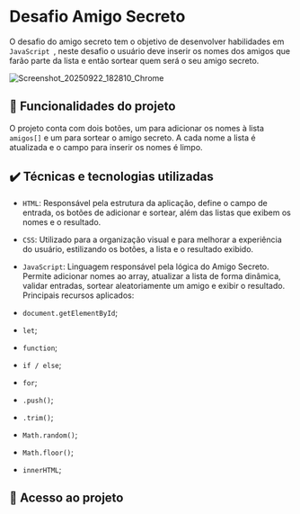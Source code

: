 # Desafio Amigo Secreto

O desafio do amigo secreto tem o objetivo de desenvolver habilidades em `JavaScript `,  neste desafio o usuário deve inserir os nomes dos amigos que farão parte da lista e então sortear quem será o seu amigo secreto.

![Screenshot_20250922_182810_Chrome](https://github.com/user-attachments/assets/eb7ab95f-938b-47d7-a78a-8c6d2fc7f8a2)

## 🔨 Funcionalidades do projeto

O projeto conta com dois botões, um para adicionar os nomes à lista `amigos[]` e um para sortear o amigo secreto. A cada nome a lista é atualizada e o campo para inserir os nomes é limpo.

## ✔️ Técnicas e tecnologias utilizadas

- `HTML`: Responsável pela estrutura da aplicação, define o campo de entrada, os botões de adicionar e sortear, além das listas que exibem os nomes e o resultado.
- `CSS`: Utilizado para a organização visual e para melhorar a experiência do usuário, estilizando os botões, a lista e o resultado exibido.
- `JavaScript`: Linguagem responsável pela lógica do Amigo Secreto. Permite adicionar nomes ao array, atualizar a lista de forma dinâmica, validar entradas, sortear aleatoriamente um amigo e exibir o resultado.
Principais recursos aplicados:

- `document.getElementById`;  
- `let`;
- `function`;
- `if / else`;
- `for`;
- `.push()`;
- `.trim()`;
- `Math.random()`; 
- `Math.floor()`;
- `innerHTML`;

## 📁 Acesso ao projeto


